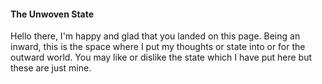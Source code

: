 #### The Unwoven State

Hello there, I'm happy and glad that you landed on this page. Being an inward, this is the space where I put my thoughts or state into or for the outward world. You may like or dislike the state which I have put here but these are just mine.

